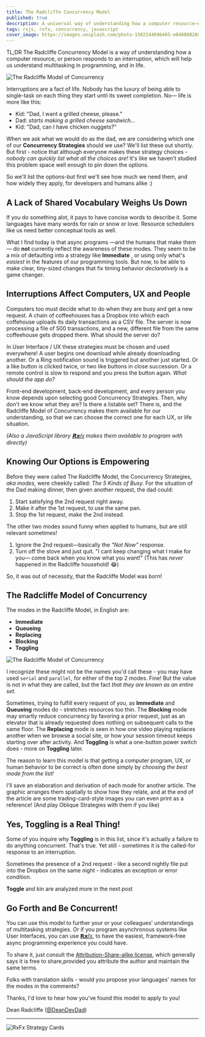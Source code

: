 ```yaml
---
title: The Radcliffe Concurrency Model
published: true
description: A universal way of understanding how a computer resource—or person—can respond to interruption.
tags: rxjs, rxfx, concurrency, javascript
cover_image: https://images.unsplash.com/photo-1502144696405-e84600828d73?ixlib=rb-4.0.3&ixid=MnwxMjA3fDB8MHxwaG90by1wYWdlfHx8fGVufDB8fHx8&auto=format&fit=crop&w=687&q=80
---
```


TL;DR The Radcliffe Concurrency Model is a way of understanding how a computer resource, or person responds to an interruption, which will help us understand multitasking in programming, and in life.

![The Radcliffe Model of Concurrency](https://s3.amazonaws.com/www.deanius.com/RadcliffeConcurrencyModel.png)

Interruptions are a fact of life. Nobody has the luxury of being able to single-task on each thing they start until its sweet completion. No— life is more like this: 

- Kid: "Dad, I want a grilled cheese, please."
- Dad: _starts making a grilled cheese sandwich..._
- Kid: "Dad, can I have chicken nuggets?"

When we ask what we would do as the dad, we are considering which one of our **Concurrency Strategies** should we use? We'll list these out shortly. But first - notice that although everyone makes these strategy choices - _nobody can quickly list what all the choices are!_ It's like we haven't studied this problem space well enough to pin down the options.

So we'll list the options-but first we'll see how much we need them, and how widely they apply, for developers and humans alike :)

## A Lack of Shared Vocabulary Weighs Us Down

If you do something alot, it pays to have concise words to describe it. Some languages have many words for rain or snow or love. Resource schedulers like us need better conceptual tools as well.

What I find today is that async programs —and the humans that make them— do **not** currently reflect the awareness of these modes. They seem to be a mix of defaulting into a strategy like **Immediate** , or using only what's _easiest_ in the features of our programming tools. But now, to be able to make clear, tiny-sized changes that fix timing behavior _declaratively_ is a game changer.

## Interruptions Affect Computers, UX and People

Computers too must decide what to do when they are busy and get a new request. A chain of coffeehouses has a Dropbox into which each coffehouse uploads its daily transactions as a CSV file. The server is now processing a file of 500 transactions, and a new, different file from the same coffeehouse gets dropped there. What should the server do?

In User Interface / UX these strategies must be chosen and used everywhere! A user begins one download while already downloading another. Or a Ring notification sound is triggered but another just started. Or a like button is clicked twice, or two like buttons in close succession. Or a remote control is slow to respond and you press the button again. _What should the app do?_

Front-end development, back-end development, and every person you know depends upon selecting good Concurrency Strategies. Then, why don't we know what they are? Is there a listable set? There is, and the Radcliffe Model of Concurrency makes them available for our understanding, so that we can choose the correct one for each UX, or life situation.

_(Also a JavaScript library [𝗥𝘅𝑓𝑥](https://github.com/deanrad/rxfx) makes them available to program with directly)_

## Knowing Our Options is Empowering

Before they were called The Radcliffe Model, the Concurrency Strategies, _aka modes_, were cheekily called: _The 5 Kinds of Busy._ For the situation of the Dad making dinner, then given another request, the dad could:

1. Start satisfying the 2nd request right away.
1. Make it after the 1st request, to use the same pan.
1. Stop the 1st request, make the 2nd instead.

The other two modes sound funny when applied to humans, but are still relevant sometimes!

1. Ignore the 2nd request—basically the _"Not Now"_ response.
1. Turn off the stove and just quit. "I cant keep changing what I make for you— come back when you know what you want!" (This has _never_ happened in the Radcliffe household! 😂)

So, it was out of necessity, that the Radcliffe Model was born!


## The Radcliffe Model of Concurrency

The modes in the Radcliffe Model, in English are:

- **Immediate**
- **Queueing**
- **Replacing**
- **Blocking**
- **Toggling**

![The Radcliffe Model of Concurrency](https://s3.amazonaws.com/www.deanius.com/RadcliffeConcurrencyModel.png)

I recognize these might not be the names you'd call these - you may have used `serial` and `parallel`, for either of the top 2 modes. Fine! But the value is not in what they are called, but the fact _that they are known as an entire set._ 

Sometimes, trying to fulfill every request of you, as **Immediate** and **Queueing** modes do - stretches resources too thin. The **Blocking** mode may smartly reduce concurrency by favoring a prior request, just as an elevator that is already requested does nothing on subsequent calls to the same floor. The **Replacing** mode is seen in how one video playing replaces another when we browse a social site, or how your session timeout keeps starting over after activity. And **Toggling** is what a one-button power switch does - more on **Toggling** later.

The reason to learn this model is that getting a computer program, UX, or human behavior to be correct is often done simply by _choosing the best mode from the list!_

I'll save an elaboration and derivation of each mode for another article. The graphic arranges them spatially to show how they relate, and at the end of the article are some trading-card-style images you can even print as a reference! (And play Oblique Strategies with them if you like) 

## Yes, Toggling is a Real Thing!

Some of you inquire why **Toggling** is in this list, since it's actually a failure to do anything concurrent. That's true. Yet still - sometimes it is the called-for response to an interruption.

Sometimes the presence of a 2nd request - like a second nightly file put into the Dropbox on the same night - indicates an exception or error condition.

**Toggle** and kin are analyzed more in the next post

## Go Forth and Be Concurrent!

You can use this model to further your or your colleagues' understandings of multitasking strategies. Or if you program asynchronous systems like User Interfaces, you can use [𝗥𝘅𝑓𝑥](https://github.com/deanrad/rxfx/tree/main/bus), to have the easiest, framework-free async programming experience you could have.

To share it, just consult the [Attribution-Share-alike license](https://creativecommons.org/licenses/by-sa/4.0/), which generally says it is free to share,provided you attribute the author and maintain the same terms.

Folks with translation skills - would you propose your languages' names for the modes in the comments?

Thanks, I'd love to hear how you've found this model to apply to you!

Dean Radcliffe ([@DeanDevDad](https://twitter.com/DeanDevDad))

---

![RxFx Strategy Cards](https://s3.amazonaws.com/www.deanius.com/cards-4-icons.png)